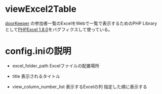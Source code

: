 viewExcel2Table
===============

[doorKeeper](http://www.doorkeeper.jp/) の参加者一覧のExcelをWebで一覧で表示するためのPHP
Libraryとして[PHPExcel 1.8.0](https://phpexcel.codeplex.com/)をバグフィクスして使っている。


# config.iniの説明
* excel_folder_path
Excelファイルの配置場所

* title
表示されるタイトル

* view_column_number_list
表示するExcelの列
指定した順に表示する